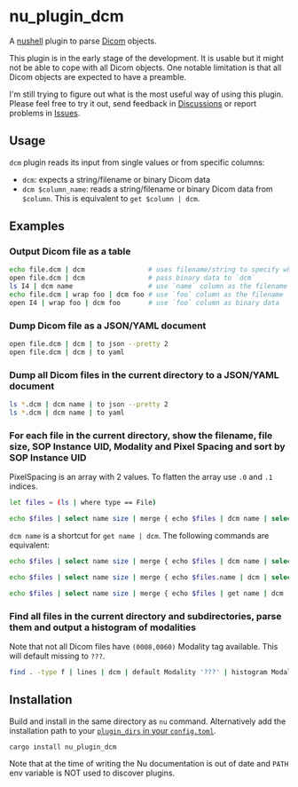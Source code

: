 # nu_plugin_dcm

A [nushell](https://www.nushell.sh/) plugin to parse [Dicom](https://en.wikipedia.org/wiki/DICOM) objects.

This plugin is in the early stage of the development. It is usable but it might not be able to cope
with all Dicom objects. One notable limitation is that all Dicom objects are expected to have a preamble.

I'm still trying to figure out what is the most useful way of using this plugin. Please feel free to try it out, send feedback in [Discussions](https://github.com/realcundo/nu_plugin_dcm/discussions) or report problems in [Issues](https://github.com/realcundo/nu_plugin_dcm/issues).

## Usage
`dcm` plugin reads its input from single values or from specific columns:
- `dcm`: expects a string/filename or binary Dicom data
- `dcm $column_name`: reads a string/filename or binary Dicom data from `$column`. This is
  equivalent to `get $column | dcm`.


## Examples

### Output Dicom file as a table
```sh
echo file.dcm | dcm                # uses filename/string to specify which file to open
open file.dcm | dcm                # pass binary data to `dcm`
ls I4 | dcm name                   # use `name` column as the filename
echo file.dcm | wrap foo | dcm foo # use `foo` column as the filename
open I4 | wrap foo | dcm foo       # use `foo` column as binary data
```

### Dump Dicom file as a JSON/YAML document
```sh
open file.dcm | dcm | to json --pretty 2
open file.dcm | dcm | to yaml
```

### Dump all Dicom files in the current directory to a JSON/YAML document
```sh
ls *.dcm | dcm name | to json --pretty 2
ls *.dcm | dcm name | to yaml
```

### For each file in the current directory, show the filename, file size, SOP Instance UID, Modality and Pixel Spacing and sort by SOP Instance UID
PixelSpacing is an array with 2 values. To flatten the array use `.0` and `.1` indices.
```sh
let files = (ls | where type == File)

echo $files | select name size | merge { echo $files | dcm name | select SOPInstanceUID Modality PixelSpacing.0 PixelSpacing.1 } | sort-by size
```

`dcm name` is a shortcut for `get name | dcm`. The following commands are equivalent:
```sh
echo $files | select name size | merge { echo $files | dcm name | select SOPInstanceUID Modality PixelSpacing.0 PixelSpacing.1 } | sort-by size

echo $files | select name size | merge { echo $files.name | dcm | select SOPInstanceUID Modality PixelSpacing.0 PixelSpacing.1 } | sort-by size

echo $files | select name size | merge { echo $files | get name | dcm | select SOPInstanceUID Modality PixelSpacing.0 PixelSpacing.1 } | sort-by size
```

### Find all files in the current directory and subdirectories, parse them and output a histogram of modalities

Note that not all Dicom files have `(0008,0060)` Modality tag available. This will default missing to `???`.
```sh
find . -type f | lines | dcm | default Modality '???' | histogram Modality
```


## Installation

Build and install in the same directory as `nu` command. Alternatively add the installation path to your
[`plugin_dirs` in your `config.toml`](https://www.nushell.sh/book/configuration.html#nushell-configuration-with-config-toml).
```sh
cargo install nu_plugin_dcm
```
Note that at the time of writing the Nu documentation is out of date and `PATH` env variable is NOT used to discover plugins.